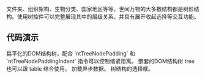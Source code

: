 
文件夹、组织架构、生物分类、国家地区等等，世间万物的大多数结构都是树形结构。使用树控件可以完整展现其中的层级关系，并具有展开收起选择等交互功能。

## 代码演示
<div>
  <nt-example>
    <nt-example-showcase>
      <example-tree-flat></example-tree-flat>
    </nt-example-showcase>
    <nt-example-legend title="扁平结构的树">
      扁平化的DOM结构树，配合 `ntTreeNodePadding` 和 `ntTreeNodePaddingIndent` 指令可以控制缩紧距离。
    </nt-example-legend>
    <nt-example-code-tabs>
      <nt-example-code-tabs-panel lang="ts" [code]="flatCode"></nt-example-code-tabs-panel>
      <nt-example-code-tabs-panel lang="ts" [code]="dataCode" title="Data"></nt-example-code-tabs-panel>
      <nt-example-code-tabs-panel lang="html" [code]="flatTemplate"></nt-example-code-tabs-panel>
      <nt-example-code-tabs-panel lang="scss" [code]="flatStyle"></nt-example-code-tabs-panel>
    </nt-example-code-tabs>
  </nt-example>
  <nt-example>  
    <nt-example-showcase>
      <example-tree-nested></example-tree-nested>
    </nt-example-showcase>
    <nt-example-legend title="嵌套结构的树">
      嵌套的DOM结构树<!-- ，与**扁平结构树**不同，这种方式用样式来实现缩进效果。 -->
    </nt-example-legend>
    <nt-example-code-tabs>
      <nt-example-code-tabs-panel lang="ts" [code]="nestedCode"></nt-example-code-tabs-panel>
      <nt-example-code-tabs-panel lang="html" [code]="nestedTemplate"></nt-example-code-tabs-panel>
      <nt-example-code-tabs-panel lang="scss" [code]="nestedStyle"></nt-example-code-tabs-panel>
    </nt-example-code-tabs>
  </nt-example>
  <nt-example>
    <nt-example-showcase>
      <example-tree-table></example-tree-table>
    </nt-example-showcase>
    <nt-example-legend title="表格形式的树">
      tree 也可以跟 table 结合使用。
    </nt-example-legend>
    <nt-example-code-tabs>
      <nt-example-code-tabs-panel lang="ts" [code]="tableCode"></nt-example-code-tabs-panel>
      <nt-example-code-tabs-panel lang="html" [code]="tableTemplate"></nt-example-code-tabs-panel>
      <nt-example-code-tabs-panel lang="scss" [code]="tableStyle"></nt-example-code-tabs-panel>
    </nt-example-code-tabs>
  </nt-example>
  <nt-example>
    <nt-example-showcase>
      <example-tree-async></example-tree-async>
    </nt-example-showcase>
    <nt-example-legend title="异步数据源">
      加载异步数据。
    </nt-example-legend>
    <nt-example-code-tabs>
      <nt-example-code-tabs-panel lang="ts" [code]="asyncCode"></nt-example-code-tabs-panel>
      <nt-example-code-tabs-panel lang="html" [code]="asyncTemplate"></nt-example-code-tabs-panel>
      <nt-example-code-tabs-panel lang="scss" [code]="asyncStyle"></nt-example-code-tabs-panel>
    </nt-example-code-tabs>
  </nt-example>
  <nt-example>
    <nt-example-showcase>
      <example-tree-checkbox></example-tree-checkbox>
    </nt-example-showcase>
    <nt-example-legend title="Checkbox 选择">
      树结构的选择框。
    </nt-example-legend>
    <nt-example-code-tabs>
      <nt-example-code-tabs-panel lang="ts" [code]="checkboxCode"></nt-example-code-tabs-panel>
      <nt-example-code-tabs-panel lang="html" [code]="checkboxTemplate"></nt-example-code-tabs-panel>
      <nt-example-code-tabs-panel lang="scss" [code]="checkboxStyle"></nt-example-code-tabs-panel>
    </nt-example-code-tabs>
  </nt-example>
</div>
<div>
  <nt-markdown [data]="api"></nt-markdown>
</div>
